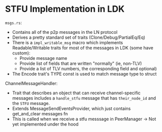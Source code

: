 # STFU Implementation in LDK

`msgs.rs`:
- Contains all of the p2p messages in the LN protocol
- Derives a pretty standard set of traits (Clone/Debug/PartialEq/Eq)
- There is a `impl_writable_msg` macro which implements 
  Readable/Writable traits for most of the messages in LDK (some have
  custom):
  - Provide message name
  - Provide list of fields that are written "normally" (ie, non-TLV)
  - Provide a list of TLV numbers, the corresponding field and optional)
- The Encode trait's TYPE const is used to match message type to struct

ChannelMessageHandler:
- Trait that describes an object that can receive channel-specific
  messages includes a `handle_stfu` message that has `their_node_id` and
  the `STFU` message.
- Extends MessageSendEventsProvider, which just contains get_and_clear
  messages fn
- This is called when we receive a stfu messsage in PeerManager
-> Not yet implemented under the hood
